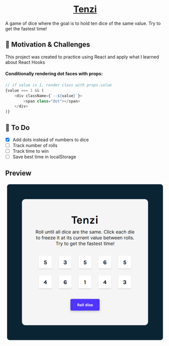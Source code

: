 # <div align="center"><center>[Tenzi](https://tenzi-game.vercel.app/)</div>
A game of dice where the goal is to hold ten dice of the same value. Try to get the fastest time!

## 🏃 Motivation & Challenges
This project was created to practice using React and apply what I learned about React Hooks

#### Conditionally rendering dot faces with props:
```javascript
// if value is 1, render class with props.value
{value === 1 && (
	<div className={`--${value}`}>
		<span class="dot"></span>
	</div>
)}
```

## 🚧 To Do
- [x] Add dots instead of numbers to dice
- [ ] Track number of rolls
- [ ] Track time to win
- [ ] Save best time in localStorage

Preview
---
![project preview](preview.png)
